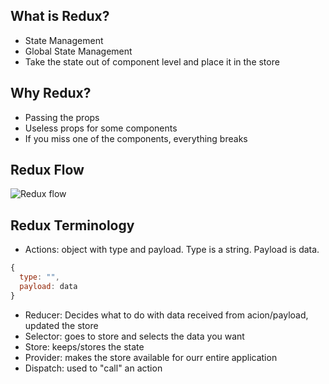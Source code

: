 ## What is Redux?

- State Management
- Global State Management
- Take the state out of component level and place it in the store

## Why Redux?

- Passing the props
- Useless props for some components
- If you miss one of the components, everything breaks

## Redux Flow

![Redux flow](https://hub.packtpub.com/wp-content/uploads/2018/07/Redux-Flow.png)

## Redux Terminology

- Actions: object with type and payload. Type is a string. Payload is data.

```js
{
  type: "",
  payload: data
}

```

- Reducer: Decides what to do with data received from acion/payload, updated the store
- Selector: goes to store and selects the data you want
- Store: keeps/stores the state
- Provider: makes the store available for ourr entire application
- Dispatch: used to "call" an action
